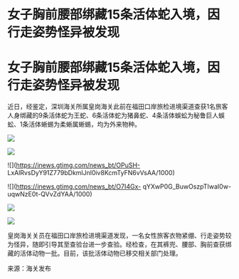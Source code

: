 # 女子胸前腰部绑藏15条活体蛇入境，因行走姿势怪异被发现

# 女子胸前腰部绑藏15条活体蛇入境，因行走姿势怪异被发现

近日，经鉴定，深圳海关所属皇岗海关此前在福田口岸旅检进境渠道查获1名旅客人身绑藏的9条活体蛇为王蛇、6条活体蛇为猪鼻蛇、4条活体蜈蚣为秘鲁巨人蜈蚣、1条活体蜥蜴为柔蜥属蜥蜴，均为外来物种。

![](https://inews.gtimg.com/news_bt/OejCdL8OEya5-aT3Hd9XeMOI0gEaTLJQmBsFn8MlarUeYAA/1000)

![](https://inews.gtimg.com/news_bt/OoI1jhWtYArWLz37XujCDODrScbAtmGvr0Yy2JXaNJU18AA/1000)

![](https://inews.gtimg.com/news_bt/OPuSH-
LxAlRvsDyY91Z779bDkmlJnl0iv8KcmTyFN6vVsAA/1000)

![](https://inews.gtimg.com/news_bt/O7I4Gx-
qYXwP0G_BuwOszpTIwaI0w-uqwNzE0t-QVvZdYAA/1000)

![](https://inews.gtimg.com/news_bt/OsjRZK8B7gjesOvoa0-l4xseqzURroDYvNsVXYY_VS1eIAA/1000)

![](https://inews.gtimg.com/news_bt/Om3pMgLzYnHnsx1rMDtseuBpfyc2qXbuZ1hG07DCeDYlkAA/1000)

皇岗海关关员在福田口岸旅检进境渠道发现，一名女性旅客衣物紧绷、行走姿势较为怪异，随即引导其至查验台进一步查验。经检查，在其裤兜、腰部、胸前查获绑藏的活体动物一批。目前，该批活体动物已移交相关部门处理。

来源：海关发布

